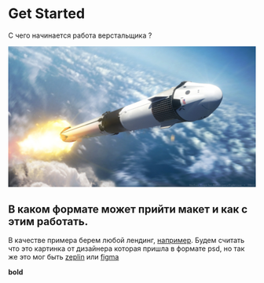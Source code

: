 # Get Started
С чего начинается работа верстальщика ?

![Иллюстрация к проекту](getStarted.jpg)

## В каком формате может прийти макет и как с этим работать. 
В качестве примера берем любой лендинг, [например](https://templateflip.com/demo/?template=awesome-app). Будем считать что это картинка от дизайнера которая пришла в формате psd, но так же это мог быть [zeplin](https://zeplin.io/) или [figma](https://www.figma.com) 

**bold**
